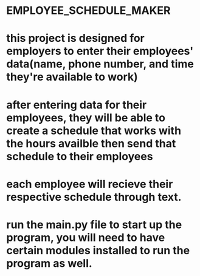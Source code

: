 # EMPLOYEE_SCHEDULE_MAKER


# this project is designed for employers to enter their employees' data(name, phone number, and time they're available to work)
# after entering data for their employees, they will be able to create a schedule that works with the hours availble then send that schedule to their employees
# each employee will recieve their respective schedule through text. 

# run the main.py file to start up the program, you will need to have certain modules installed to run the program as well. 
